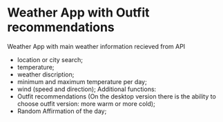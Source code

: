 


# Weather App with Outfit recommendations

Weather App with main weather information recieved from API
- location or city search;
- temperature;
- weather discription;
- minimum and maximum temperature per day;
- wind (speed and direction);
  Additional functions:
- Outfit recommendations (On the desktop version there is the ability to choose outfit version: more warm or more cold);
- Random Affirmation of the day;
